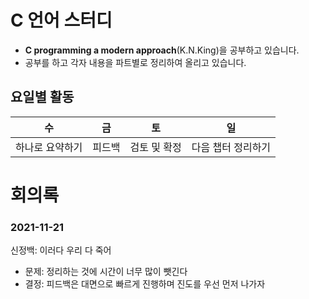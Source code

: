 # C 언어 스터디 

- **C programming a modern approach**(K.N.King)을 공부하고 있습니다. 
- 공부를 하고 각자 내용을 파트별로 정리하여 올리고 있습니다. 

## 요일별 활동 

|수|금|토|일| 
|---|---|---|---| 
|하나로 요약하기|피드백|검토 및 확정|다음 챕터 정리하기| 

# 회의록 

### 2021-11-21 
신정백: 이러다 우리 다 죽어 
- 문제: 정리하는 것에 시간이 너무 많이 뺏긴다 
- 결정: 피드백은 대면으로 빠르게 진행하며 진도를 우선 먼저 나가자 



